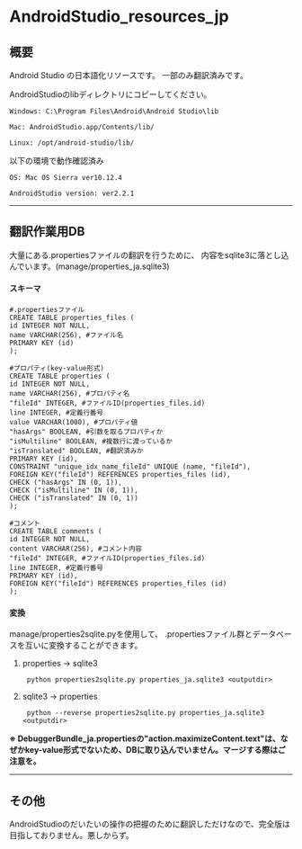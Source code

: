 AndroidStudio_resources_jp
=================
## 概要
Android Studio の日本語化リソースです。
一部のみ翻訳済みです。

AndroidStudioのlibディレクトリにコピーしてください。

    Windows: C:\Program Files\Android\Android Studio\lib

    Mac: AndroidStudio.app/Contents/lib/

    Linux: /opt/android-studio/lib/



以下の環境で動作確認済み

    OS: Mac OS Sierra ver10.12.4

    AndroidStudio version: ver2.2.1

----

## 翻訳作業用DB
大量にある.propertiesファイルの翻訳を行うために、
内容をsqlite3に落とし込んでいます。(manage/properties_ja.sqlite3)

#### スキーマ
    #.propertiesファイル
    CREATE TABLE properties_files (
    id INTEGER NOT NULL, 
    name VARCHAR(256), #ファイル名
    PRIMARY KEY (id)
    );

    #プロパティ(key-value形式)
    CREATE TABLE properties (
    id INTEGER NOT NULL, 
    name VARCHAR(256), #プロパティ名
    "fileId" INTEGER, #ファイルID(properties_files.id)
    line INTEGER, #定義行番号
    value VARCHAR(1000), #プロパティ値
    "hasArgs" BOOLEAN, #引数を取るプロパティか
    "isMultiline" BOOLEAN, #複数行に渡っているか
    "isTranslated" BOOLEAN, #翻訳済みか
    PRIMARY KEY (id), 
    CONSTRAINT "unique_idx_name_fileId" UNIQUE (name, "fileId"), 
    FOREIGN KEY("fileId") REFERENCES properties_files (id), 
    CHECK ("hasArgs" IN (0, 1)), 
    CHECK ("isMultiline" IN (0, 1)), 
    CHECK ("isTranslated" IN (0, 1))
    );

    #コメント
    CREATE TABLE comments (
    id INTEGER NOT NULL, 
    content VARCHAR(256), #コメント内容
    "fileId" INTEGER, #ファイルID(properties_files.id)
    line INTEGER, #定義行番号
    PRIMARY KEY (id), 
    FOREIGN KEY("fileId") REFERENCES properties_files (id)
    );

#### 変換

manage/properties2sqlite.pyを使用して、
.propertiesファイル群とデータベースを互いに変換することができます。

1. properties -> sqlite3

        python properties2sqlite.py properties_ja.sqlite3 <outputdir>

2. sqlite3 -> properties

        python --reverse properties2sqlite.py properties_ja.sqlite3 <outputdir>

**※ DebuggerBundle_ja.propertiesの"action.maximizeContent.text"は、なぜかkey-value形式でないため、DBに取り込んでいません。マージする際はご注意を。**

----
## その他

AndroidStudioのだいたいの操作の把握のために翻訳しただけなので、完全版は目指しておりません。悪しからず。
